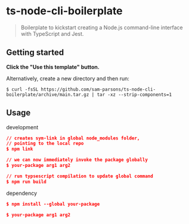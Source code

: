 # ts-node-cli-boilerplate

> Boilerplate to kickstart creating a Node.js command-line interface with TypeScript and Jest.

## Getting started

**Click the "Use this template" button.**

Alternatively, create a new directory and then run:

```
$ curl -fsSL https://github.com/sam-parsons/ts-node-cli-boilerplate/archive/main.tar.gz | tar -xz --strip-components=1
```

## Usage

development

```json
// creates sym-link in global node_modules folder,
// pointing to the local repo
$ npm link

// we can now immediately invoke the package globally
$ your-package arg1 arg2

// run typsescript compilation to update global command
$ npm run build
```

dependency

```json
$ npm install --global your-package

$ your-package arg1 arg2
```
